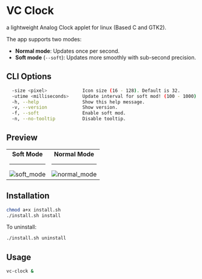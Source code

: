 VC Clock
========
a lightweight Analog Clock applet for linux (Based C and GTK2).

The app supports two modes:

- **Normal mode**: Updates once per second.
- **Soft mode** (`--soft`): Updates more smoothly with sub-second precision.

CLI Options
-----------
```bash
  -size <pixel>             Icon size (16 - 128). Default is 32.
  -utime <milliseconds>     Update interval for soft mod! (100 - 1000). Default is 500.
  -h, --help                Show this help message.
  -v, --version             Show version.
  -f, --soft                Enable soft mod.
  -n, --no-tooltip          Disable tooltip.
```

Preview
-------
<div align="center"><table><tr>
    <td align="center">
      <b>Soft Mode</b><hr>
      <img src="https://github.com/user-attachments/assets/3c038bdd-6673-4c1a-8b7b-c9ab8c87214f" alt="soft_mode" />
    </td>
    <td align="center">
      <b>Normal Mode</b><hr>
      <img src="https://github.com/user-attachments/assets/edc7afb3-b3be-4825-a78a-26f561284c86" alt="normal_mode" />
    </td>
  </tr></table></div>

Installation
------------
```bash
chmod a+x install.sh
./install.sh install
```

To uninstall:

```bash
./install.sh uninstall
```

## Usage

```bash
vc-clock &
```
